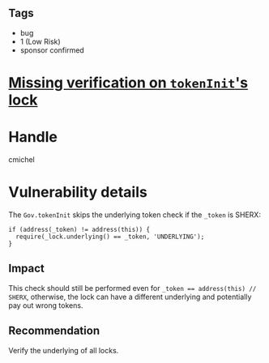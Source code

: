 ## Tags

- bug
- 1 (Low Risk)
- sponsor confirmed

# [Missing verification on `tokenInit`'s lock](https://github.com/code-423n4/2021-07-sherlock-findings/issues/105) 

# Handle

cmichel


# Vulnerability details

The `Gov.tokenInit` skips the underlying token check if the `_token` is SHERX:

```solidity
if (address(_token) != address(this)) {
  require(_lock.underlying() == _token, 'UNDERLYING');
}
```

## Impact
This check should still be performed even for `_token == address(this) // SHERX`, otherwise, the lock can have a different underlying and potentially pay out wrong tokens.

## Recommendation
Verify the underlying of all locks.

